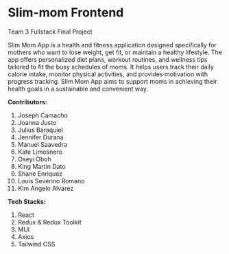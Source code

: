# Slim-mom Frontend
Team 3 Fullstack Final Project

Slim Mom App is a health and fitness 
application designed specifically for mothers 
who want to lose weight, get fit, or maintain a 
healthy lifestyle. The app offers personalized 
diet plans, workout routines, and wellness tips 
tailored to fit the busy schedules of moms. It 
helps users track their daily calorie intake, 
monitor physical activities, and provides 
motivation with progress tracking. Slim Mom 
App aims to support moms in achieving their 
health goals in a sustainable and convenient 
way.

**Contributors:**
1. Joseph Camacho
2. Joanna Justo
3. Julius Baraquiel
4. Jennifer Durana
5. Manuel Saavedra
6. Kate Limosnero
7. Oseyi Oboh
8. King Martin Dato
9. Shane Enriquez
10. Louis Severino Romano
11. Kim Angelo Alvarez

**Tech Stacks:**
1. React
2. Redux & Redux Toolkit
3. MUI
4. Axios
5. Tailwind CSS




